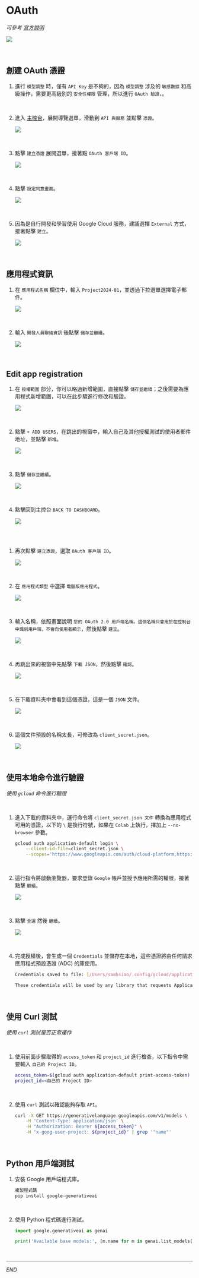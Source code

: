 # OAuth

_可參考 [官方說明](https://ai.google.dev/gemini-api/docs/oauth?hl=zh-tw)_

![](images/img_76.png)

<br>

## 創建 OAuth 憑證

1. 進行 `模型調整` 時，僅有 `API Key` 是不夠的，因為 `模型調整` 涉及的 `敏感數據` 和高級操作，需要更高級別的 `安全性權限` 管理，所以進行 `OAuth 驗證`，。

<br>

2. 進入 [主控台](https://console.cloud.google.com/)，展開導覽選單，滑動到 `API 與服務` 並點擊 `憑證`。

    ![](images/img_25.png)

<br>

3. 點擊 `建立憑證` 展開選單，接著點 `OAuth 客戶端 ID`。

    ![](images/img_26.png)

<br>

4. 點擊 `設定同意畫面`。

    ![](images/img_27.png)

<br>

5. 因為是自行開發和學習使用 Google Cloud 服務，建議選擇 `External` 方式，接著點擊 `建立`。

    ![](images/img_28.png)

<br>

## 應用程式資訊

1. 在 `應用程式名稱` 欄位中，輸入 `Project2024-01`，並透過下拉選單選擇電子郵件。

    ![](images/img_29.png)

<br>

2. 輸入 `開發人員聯絡資訊` 後點擊 `儲存並繼續`。

    ![](images/img_43.png)

<br>

## Edit app registration

1. 在 `授權範圍` 部分，你可以略過新增範圍，直接點擊 `儲存並繼續`；之後需要為應用程式新增範圍，可以在此步驟進行修改和驗證。

    ![](images/img_44.png)

<br>

2. 點擊 `+ ADD USERS`，在跳出的視窗中，輸入自己及其他授權測試的使用者郵件地址，並點擊 `新增`。

    ![](images/img_45.png)

<br>

3. 點擊 `儲存並繼續`。

    ![](images/img_46.png)

<br>

4. 點擊回到主控台 `BACK TO DASHBOARD`。

    ![](images/img_47.png)

<br>

## 

1. 再次點擊 `建立憑證`，選取 `OAuth 客戶端 ID`。

    ![](images/img_48.png)

<br>

2. 在 `應用程式類型` 中選擇 `電腦版應用程式`。

    ![](images/img_49.png)

<br>

3. 輸入名稱，依照畫面說明 `您的 OAuth 2.0 用戶端名稱。這個名稱只會用於在控制台中識別用戶端，不會向使用者顯示`，然後點擊 `建立`。

    ![](images/img_50.png)

<br>

4. 再跳出來的視窗中先點擊 `下載 JSON`，然後點擊 `確認`。

    ![](images/img_30.png)

<br>

5. 在下載資料夾中會看到這個憑證，這是一個 `JSON` 文件。

    ![](images/img_31.png)

<br>

6. 這個文件預設的名稱太長，可修改為 `client_secret.json`。

    ![](images/img_32.png)

<br>

## 使用本地命令進行驗證

_使用 `gcloud` 命令進行驗證_

<br>

1. 進入下載的資料夾中，運行命令將 `client_secret.json 文件` 轉換為應用程式可用的憑證，以下的 `\` 是換行符號，如果在 `Colab` 上執行，擇加上 `--no-browser` 參數。

    ```bash
    gcloud auth application-default login \
        --client-id-file=client_secret.json \
        --scopes='https://www.googleapis.com/auth/cloud-platform,https://www.googleapis.com/auth/generative-language.tuning'
    ```

<br>

2. 這行指令將啟動瀏覽器，要求登錄 `Google` 帳戶並授予應用所需的權限，接著點擊 `繼續`。

    ![](images/img_33.png)

<br>

3. 點擊 `全選` 然後 `繼續`。

    ![](images/img_34.png)

<br>

4. 完成授權後，會生成一個 `Credentials` 並儲存在本地，這些憑證將由任何請求應用程式預設憑證 (ADC) 的庫使用。

    ```bash
    Credentials saved to file: [/Users/samhsiao/.config/gcloud/application_default_credentials.json]

    These credentials will be used by any library that requests Application Default Credentials (ADC).
    ```

<br>

## 使用 Curl 測試

_使用 `curl` 測試是否正常運作_

<br>

1. 使用前面步驟取得的 `access_token` 和 `project_id` 進行檢查，以下指令中需要輸入 `自己的 Project ID`。

    ```bash
    access_token=$(gcloud auth application-default print-access-token)
    project_id=<自己的 Project ID>
    ```

<br>

2. 使用 `curl` 測試以確認能夠存取 `API`。

    ```bash
    curl -X GET https://generativelanguage.googleapis.com/v1/models \
        -H 'Content-Type: application/json' \
        -H "Authorization: Bearer ${access_token}" \
        -H "x-goog-user-project: ${project_id}" | grep '"name"'
    ```

<br>

## Python 用戶端測試

1. 安裝 Google 用戶端程式庫。

    ```bash
    複製程式碼
    pip install google-generativeai
    ```

<br>

2. 使用 Python 程式碼進行測試。

    ```python
    import google.generativeai as genai

    print('Available base models:', [m.name for m in genai.list_models()])
    ```

<br>

___

_END_